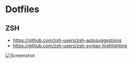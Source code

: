 # Dotfiles

## ZSH
  * https://github.com/zsh-users/zsh-autosuggestions
  * https://github.com/zsh-users/zsh-syntax-highlighting

![Screenshot](images/Screenshot_2.png)
